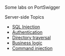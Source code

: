 Some labs on PortSwigger

Server-side Topics
- [SQL Injection](Server-side/SQL%20Injection) 
- [Authentication]()
- [Directory traversal]()
- [Business logic]()
- [Command injection]()
